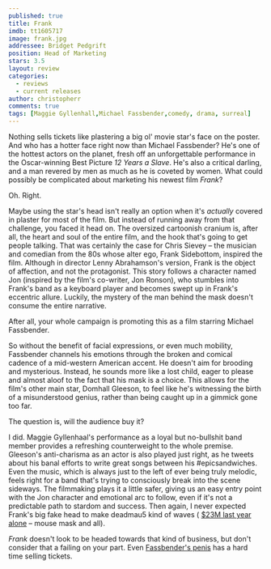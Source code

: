 ```yaml
---
published: true
title: Frank
imdb: tt1605717
image: frank.jpg
addressee: Bridget Pedgrift
position: Head of Marketing
stars: 3.5
layout: review 
categories: 
  - reviews
  - current releases
author: christopherr
comments: true
tags: [Maggie Gyllenhall,Michael Fassbender,comedy, drama, surreal]
---
```


Nothing sells tickets like plastering a big ol' movie star's face on the poster. And who has a hotter face right now than Michael Fassbender? He's one of the hottest actors on the planet, fresh off an unforgettable performance in the Oscar-winning Best Picture _12 Years a Slave_. He's also a critical darling, and a man revered by men as much as he is coveted by women. What could possibly be complicated about marketing his newest film _Frank_?

Oh. Right.

Maybe using the star's head isn't really an option when it's _actually_ covered in plaster for most of the film. But instead of running away from that challenge, you faced it head on. The oversized cartoonish cranium is, after all, the heart and soul of the entire film, and the hook that's going to get people talking. That was certainly the case for Chris Sievey – the musician and comedian from the 80s whose alter ego, Frank Sidebottom, inspired the film. Although in director Lenny Abrahamson's version, Frank is the object of affection, and not the protagonist. This story follows a character named Jon (inspired by the film's co-writer, Jon Ronson), who stumbles into Frank's band as a keyboard player and becomes swept up in Frank's eccentric allure. Luckily, the mystery of the man behind the mask doesn't consume the entire narrative.

After all, your whole campaign is promoting this as a film starring Michael Fassbender.

So without the benefit of facial expressions, or even much mobility, Fassbender channels his emotions through the broken and comical cadence of a mid-western American accent. He doesn't aim for brooding and mysterious. Instead, he sounds more like a lost child, eager to please and almost aloof to the fact that his mask is a choice. This allows for the film's other main star, Domhall Gleeson, to feel like he's witnessing the birth of a misunderstood genius, rather than being caught up in a gimmick gone too far.

The question is, will the audience buy it?

I did. Maggie Gyllenhaal's performance as a loyal but no-bullshit band member provides a refreshing counterweight to the whole premise. Gleeson's anti-charisma as an actor is also played just right, as he tweets about his banal efforts to write great songs between his #epicsandwiches. Even the music, which is always just to the left of ever being truly melodic, feels right for a band that's trying to consciously break into the scene sideways. The filmmaking plays it a little safer, giving us an easy entry point with the Jon character and emotional arc to follow, even if it's not a predictable path to stardom and success. Then again, I never expected Frank's big fake head to make deadmau5 kind of waves ( [$23M last year alone](http://www.macleans.ca/work/jobs/a-sneak-peek-at-our-who-earns-what-issue/) – mouse mask and all). 

_Frank_ doesn't look to be headed towards that kind of business, but don't consider that a failing on your part. Even [Fassbender's penis](http://www.dearcastandcrew.com/content/2012/5/7/shame.html) has a hard time selling tickets.